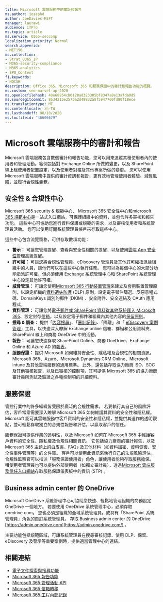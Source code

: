 ```yaml
---
title: Microsoft 雲端服務中的審計和報告
ms.author: josephd
author: JoeDavies-MSFT
manager: laurawi
audience: ITPro
ms.topic: article
ms.service: O365-seccomp
localization_priority: Normal
search.appverid:
- MET150
ms.collection:
- Strat_O365_IP
- M365-security-compliance
- M365-analytics
- SPO_Content
f1.keywords:
- NOCSH
description: Office 365、Microsoft 365 和服務保證中的審計和報告功能的概覽。
ms.custom: seo-marvel-apr2020
ms.openlocfilehash: 40e68954cb0128ad323305bf8347a8e13afda9d5
ms.sourcegitcommit: 8634215e257ba2d49832a8f5947700fd00f18ece
ms.translationtype: MT
ms.contentlocale: zh-TW
ms.lasthandoff: 08/10/2020
ms.locfileid: "46606679"
---
```

# <a name="auditing-and-reporting-in-microsoft-cloud-services"></a>Microsoft 雲端服務中的審計和報告

Microsoft 雲端服務包含數個審計和報告功能，您可以用來追蹤其租使用者內的使用者和管理活動，範例包括對 Exchange Online 所做的變更，以及 SharePoint 線上租使用者配置設定，以及使用者對檔及其他專案所做的變更。 您可以使用 Microsoft 雲端服務中提供的審計資訊和報告，更有效地管理使用者體驗、減輕風險，並履行合規性義務。

## <a name="security--compliance-centers"></a>安全性 & 合規性中心

[Microsoft 365 security & 規範中心](https://protection.office.com)、 [Microsoft 365 安全性中心](https://security.microsoft.com)和[microsoft 365 規範中心](https://compliance.microsoft.com)是一站式入口網站，可保護組織中的資料，並包含許多審核和報告功能。 這些中心可協助您進行資料保護或規範的需求，以及審核使用者和系統管理員活動。 您可以使用訂閱系統管理員帳戶來存取這些中心。

這些中心包含流覽窗格，可供存取數項功能：

- **警示：** 可讓您管理提醒、查看與安全性相關的提醒，以及使用[雲端 App 安全性](https://docs.microsoft.com/cloud-app-security/what-is-cloud-app-security)管理高級提醒。
- **許可權：** 可讓您將合規性管理員、eDiscovery 管理員及其他[許可權指派](https://docs.microsoft.com/microsoft-365/security/office-365-security/grant-access-to-the-security-and-compliance-center)給組織中的人員，讓他們可以在這些中心執行任務。 您可以為每個中心的大部分功能指派許可權，但必須使用 Exchange 系統管理中心和 SharePoint 系統管理中心設定其他許可權。
- **威脅管理：** 可讓您使用[Microsoft 365 行動裝置管理](https://support.microsoft.com/office/overview-of-mobile-device-management-mdm-for-microsoft-365-faa7d8e5-645d-4d59-839c-c8d4c1869e4a)來建立及套用裝置管理原則，以設定組織的[資料遺失防護](https://docs.microsoft.com/microsoft-365/compliance/data-loss-prevention-policies) (DLP) 原則，設定電子郵件篩選、反惡意程式碼、DomainKeys 識別的郵件 (DKIM) 、安全附件、安全連結及 OAuth 應用程式。
- **資料管理：** 可讓您將[電子郵件或 SharePoint 資料從其他系統匯入 Microsoft 365](https://support.office.com/article/Import-PST-files-or-SharePoint-data-to-Office-365-ba688e0a-0fcb-4bd7-8e57-2b669564ea84)、設定封存[信箱](https://support.office.com/article/Enable-archive-mailboxes-in-the-Office-365-Security-Compliance-Center-268a109e-7843-405b-bb3d-b9393b2342ce)，以及設定電子郵件和組織內其他內容的[保留原則](https://docs.microsoft.com/microsoft-365/compliance/retention-policies)。
- **搜尋 & 調查：** 提供「[內容搜尋](https://support.office.com/article/Run-a-Content-Search-in-the-Office-365-Security-Compliance-Center-61852fd9-fe8a-4880-a339-cb19ed3bff4a)」、「[審計記錄](https://support.office.com/article/Search-the-audit-log-in-the-Office-365-Security-Compliance-Center-0d4d0f35-390b-4518-800e-0c7ec95e946c)」、「隔離」和「 [eDiscovery 案例管理](https://support.office.com/article/Manage-eDiscovery-cases-in-the-Office-365-Security-Compliance-Center-edea80d6-20a7-40fb-b8c4-5e8c8395f6da)」工具，以快速深入瞭解 Exchange online 信箱、群組和公用資料夾、SharePoint 線上和商務 OneDrive 中的活動。
- **報告：** 可讓您快速存取 SharePoint Online、商務 OneDrive、Exchange Online 和 Azure AD 的[報表](https://support.office.com/article/Reports-in-the-Office-365-Security-Compliance-Center-7acd33ce-1ec8-49fb-b625-43bac7b58c5a)。
- **服務保證：** 提供 Microsoft 如何維持安全性、隱私權及合規性的相關資訊。 Microsoft 365、Azure、Microsoft Dynamics CRM Online、Microsoft Intune 及其他雲端服務的通用標準。 此外，還包括存取協力廠商 ISO、SOC 及其他審核報告，以及已審核的控制項，其可提供 Microsoft 365 的協力廠商審計員所測試及驗證之各種控制項的詳細資料。

## <a name="service-assurance"></a>服務保證

管控行業中的許多組織皆受限於廣泛的合規性需求。 若要執行其自己的風險評估，客戶常常需要深入瞭解 Microsoft 365 如何維護其資料的安全性和隱私權。 Microsoft 認可其雲端服務中客戶資料的安全性和隱私權，並提供其運作的透明觀點，並可輕鬆存取獨立的合規性報告和評估，以贏取客戶的信任。

服務保證可提供作業的透明性，以及 Microsoft 如何在 Microsoft 365 中維護客戶資料的安全性、隱私權及合規性相關資訊。 它包括協力廠商的審計報告，以及 Microsoft 365 主題上的白皮書、FAQs 及其他材料（如資料加密、資料恢復、安全性事件管理等）的文件庫。 客戶可以使用此資訊來執行自己的法規風險評估。 合規性監察官可以指派「服務保證使用者」角色，讓使用者能夠存取服務擔保。 租使用者管理員也可以提供外部使用者（如獨立審計員），透過[Microsoft 雲端服務信任入口網站](https://aka.ms/STP)存取服務保證儀表板中的資訊 (STP) 。

## <a name="onedrive-for-business-admin-center"></a>Business admin center 的 OneDrive

Microsoft OneDrive 系統管理中心可協助您快速、輕鬆地管理組織的商務設定 OneDrive 一個地方。 若要使用 OneDrive 系統管理中心，必須存取 onedrive.com。 您也必須是組織的全域系統管理員，或具有「SharePoint 系統管理員」角色的自訂系統管理員。 存取 Business admin center 的 OneDrive [https://admin.onedrive.com](https://admin.onedrive.com/) 。

主要功能包括規範區域，可讓系統管理員在搜尋審核記錄、使用 DLP、保留、eDiscovery 及警示等重要案例時，提供適當管理中心的連結。

## <a name="related-links"></a>相關連結

- [電子文件探索與搜尋功能](office-365-ediscovery-and-search-features.md)
- [Microsoft 365 報告功能](office-365-reporting-features.md)
- [Microsoft 365 管理活動 API](office-365-management-activity-api.md)
- [Microsoft 365 信箱轉移](office-365-mailbox-migrations.md)
- [Microsoft 365 工程內部記錄](office-365-internal-logging.md)
